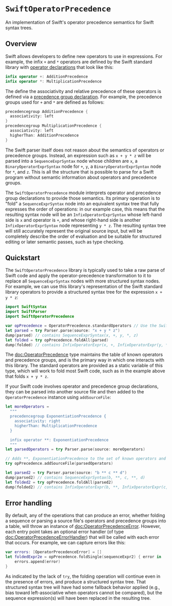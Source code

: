 # ``SwiftOperatorPrecedence``



An implementation of Swift's operator precedence semantics for Swift syntax trees.



## Overview

Swift allows developers to define new operators to use in expressions. For example, the infix `+` and `*` operators are defined by the Swift standard library with [operator declarations](https://docs.swift.org/swift-book/ReferenceManual/Declarations.html#grammar_operator-declaration) that look like this:

```swift
infix operator +: AdditionPrecedence
infix operator *: MultiplicationPrecedence
```

The define the associativity and relative precedence of these operators is defined via a [precedence group declaration](https://docs.swift.org/swift-book/ReferenceManual/Declarations.html#grammar_precedence-group-declaration). For example, the precedence groups used for `+` and `*` are defined as follows:

```swift
precedencegroup AdditionPrecedence {
  associativity: left
}
precedencegroup MultiplicationPrecedence {
  associativity: left
  higherThan: AdditionPrecedence
}
```

The Swift parser itself does not reason about the semantics of operators or precedence groups. Instead, an expression such as `x + y * z` will be parsed into a `SequenceExprSyntax` node whose children are `x`, a `BinaryOperatorExprSyntax` node for `+`, `y`, a `BinaryOperatorExprSyntax` node for `*`, and `z`. This is all the structure that is possible to parse for a Swift program without semantic information about operators and precedence groups.

The `SwiftOperatorPrecedence` module interprets operator and precedence group declarations to provide those semantics. Its primary operation is to "fold" a `SequenceExprSyntax` node into an equivalent syntax tree that fully expresses the order of operations: in our example case, this means that the resulting syntax node will be an `InfixOperatorExprSyntax` whose left-hand side is `x` and operator is `+`, and whose right-hand side is another `InfixOperatorExprSyntax` node representing `y * z`. The resulting syntax tree will still accurately represent the original source input, but will be completely describe the order of evaluation and be suitable for structured editing or later semantic passes, such as type checking.



## Quickstart

The `SwiftOperatorPrecedence` library is typically used to take a raw parse of Swift code and apply the operator-precedence transformation to it to replace all `SequenceExprSyntax` nodes with more structured syntax nodes. For example, we can use this library's representation of the Swift standard library operators to provide a structured syntax tree for the expression `x + y * z`:

```swift
import SwiftSyntax
import SwiftParser
import SwiftOperatorPrecedence

var opPrecedence = OperatorPrecedence.standardOperators // Use the Swift standard library operators
let parsed = try Parser.parse(source: "x + y * z")
dump(parsed) // contains SequenceExprSyntax(x, +, y, *, z)
let folded = try opPrecedence.foldAll(parsed)
dump(folded) // contains InfixOperatorExpr(x, +, InfixOperatorExpr(y, *, z))
```

The <doc:OperatorPrecedence> type maintains the table of known operators and precedence groups, and is the primary way in which one interacts with this library. The standard operators are provided as a static variable of this type, which will work to fold most Swift code, such as in the example above that folds `x + y * z`.

If your Swift code involves operator and precedence group declarations, they can be parsed into another source file and then added to the `OperatorPrecedence` instance using `addSourceFile`:

```swift
let moreOperators = 
  """
  precedencegroup ExponentiationPrecedence {
    associativity: right
    higherThan: MultiplicationPrecedence
  }

  infix operator **: ExponentiationPrecedence
  """
let parsedOperators = try Parser.parse(source: moreOperators)

// Adds **, ExponentiationPrecedence to the set of known operators and precedence groups.
try opPrecedence.addSourceFile(parsedOperators) 

let parsed2 = try Parser.parse(source: "b ** c ** d")
dump(parsed2) // contains SequenceExprSyntax(b, **, c, **, d)
let folded2 = try opPrecedence.foldAll(parsed2)
dump(folded2) // contains InfixOperatorExpr(b, **, InfixOperatorExpr(c, **, d))
```

## Error handling

By default, any of the operations that can produce an error, whether folding a sequence or parsing a source file's operators and precedence groups into a table, will throw an instance of <doc:OperatorPrecedenceError>. However, each entry point takes an optional error handler (of type <doc:OperatorPrecedenceErrorHandler>) that will be called with each error that occurs. For example, we can capture errors like this:

```swift
var errors: [OperatorPrecedenceError] = []
let foldedExpr2e = opPrecedence.foldSingle(sequenceExpr2) { error in 
    errors.append(error)
}
```

As indicated by the lack of `try`, the folding operation will continue even in the presence of errors, and produce a structured syntax tree. That structured syntax tree will have had some fallback behavior applied (e.g., bias toward left-associative when operators cannot be compared), but the sequence expression(s) will have been replaced in the resulting tree.

